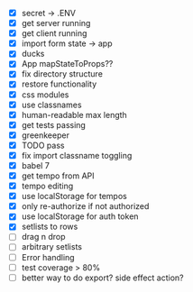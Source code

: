 - [x] secret -> .ENV
- [x] get server running
- [x] get client running
- [x] import form state -> app
- [x] ducks
- [x] App mapStateToProps??
- [x] fix directory structure
- [x] restore functionality
- [x] css modules
- [x] use classnames
- [x] human-readable max length
- [x] get tests passing
- [x] greenkeeper
- [x] TODO pass
- [x] fix import classname toggling
- [x] babel 7
- [x] get tempo from API
- [x] tempo editing
- [x] use localStorage for tempos
- [x] only re-authorize if not authorized
- [x] use localStorage for auth token
- [x] setlists to rows
- [ ] drag n drop
- [ ] arbitrary setlists
- [ ] Error handling
- [ ] test coverage > 80%
- [ ] better way to do export? side effect action?
